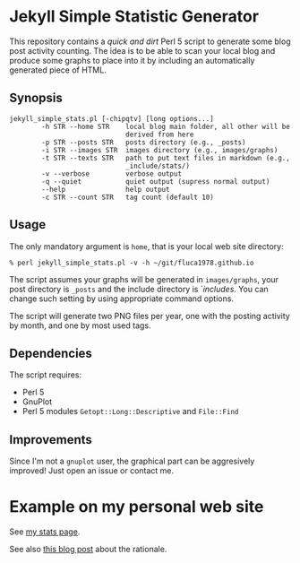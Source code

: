 # Jekyll Simple Statistic Generator

This repository contains a *quick and dirt* Perl 5 script to generate some blog post activity counting.
The idea is to be able to scan your local blog and produce some graphs to place into it by including an automatically generated piece of HTML.



## Synopsis

```shell
jekyll_simple_stats.pl [-chipqtv] [long options...]
        -h STR --home STR    local blog main folder, all other will be
                             derived from here
        -p STR --posts STR   posts directory (e.g., _posts)
        -i STR --images STR  images directory (e.g., images/graphs)
        -t STR --texts STR   path to put text files in markdown (e.g.,
                             _include/stats/)
        -v --verbose         verbose output
        -q --quiet           quiet output (supress normal output)
        --help               help output
        -c STR --count STR   tag count (default 10)
```

## Usage

The only mandatory argument is `home`, that is your local web site directory:

```shell
% perl jekyll_simple_stats.pl -v -h ~/git/fluca1978.github.io
```

The script assumes your graphs will be generated in `images/graphs`, your post directory is `_posts` and the include directory is `_includes_. You can change such setting by using appropriate command options.

The script will generate two PNG files per year, one with the posting activity by month, and one by most used tags.

## Dependencies

The script requires:
- Perl 5
- GnuPlot
- Perl 5 modules `Getopt::Long::Descriptive` and `File::Find`


## Improvements

Since I'm not a `gnuplot` user, the graphical part can be aggresively improved!
Just open an issue or contact me.


# Example on my personal web site

See [my stats page](https://fluca1978.github.io/stats).

See also [this blog post](https://fluca1978.github.io/2019/07/10/JekyllStatistics.html) about the rationale.
